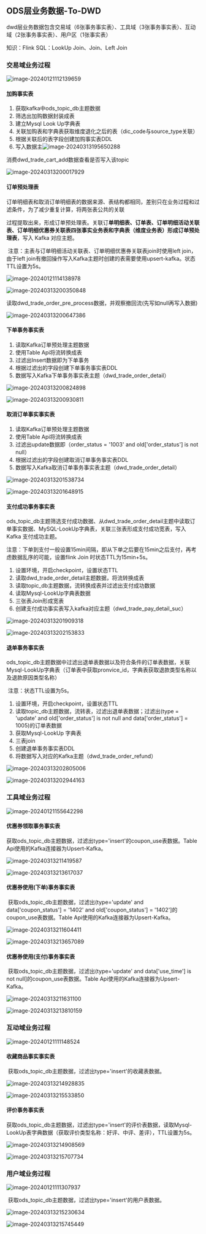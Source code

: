 ## ODS层业务数据-To-DWD

dwd层业务数据包含交易域（6张事务事实表）、工具域（3张事务事实表）、互动域（2张事务事实表）、用户区（1张事实表）

知识：Flink SQL：LookUp Join、Join、Left Join

### 交易域业务过程

![image-20240121112139659](https://raw.githubusercontent.com/LiuSung/Images/main/img/202401211121212.png)

#### 加购事实表

1. 获取kafka中ods_topic_db主题数据
2. 筛选出加购数据封装成表
3. 建立Mysql Look Up字典表
4. 关联加购表和字典表获取维度退化之后的表（dic_code与source_type关联）
5. 根据关联后的表字段创建加购事实表DDL
6. 写入数据主![image-20240313195650288](https://raw.githubusercontent.com/LiuSung/Images/main/img/202403132001281.png)

消费dwd_trade_cart_add数据查看是否写入该topic

![image-20240313200017929](https://raw.githubusercontent.com/LiuSung/Images/main/img/202403132001760.png)

#### 订单预处理表

​	订单明细表和取消订单明细表的数据来源、表结构都相同，差别只在业务过程和过滤条件，为了减少重复计算，将两张表公共的关联

过程提取出来，形成订单预处理表。关联订**单明细表、订单表、订单明细活动关联表、订单明细优惠券关联表四张事实业务表和字典表（维度业务表）形成订单预处理表**，写入 Kafka 对应主题。

​	注意：主表与订单明细活动关联表、订单明细优惠券关联表join时使用left join，由于left join有撤回操作写入Kafka主题时创建的表需要使用upsert-kafka。状态TTL设置为5s。

![image-20240121114138978](https://raw.githubusercontent.com/LiuSung/Images/main/img/202401211141982.png)

![image-20240313200350848](https://raw.githubusercontent.com/LiuSung/Images/main/img/202403132003993.png)

读取dwd_trade_order_pre_process数据，并观察撤回流(先写如null再写入数据)

![image-20240313200647386](https://raw.githubusercontent.com/LiuSung/Images/main/img/202403132006517.png)

#### 下单事务事实表

1. 读取Kafka订单预处理主题数据
2. 使用Table Api将流转换成表
3. 过滤出Insert数据即为下单事务
4. 根据过滤出的字段创建下单事务事实表DDL
5. 数据写入Kafka下单事务事实表主题（dwd_trade_order_detail）

![image-20240313200824898](https://raw.githubusercontent.com/LiuSung/Images/main/img/202403132008253.png)

![image-20240313200930811](https://raw.githubusercontent.com/LiuSung/Images/main/img/202403132009165.png)

#### 取消订单事实事实表

1. 读取Kafka订单预处理主题数据
2. 使用Table Api将流转换成表
3. 过滤出update数据即（order_status = '1003' and old['order_status'] is not null）
4. 根据过滤出的字段创建取消订单事务事实表DDL
5. 数据写入Kafka取消订单事务事实表主题（dwd_trade_order_detail）

![image-20240313201538734](https://raw.githubusercontent.com/LiuSung/Images/main/img/202403132015135.png)

![image-20240313201648915](https://raw.githubusercontent.com/LiuSung/Images/main/img/202403132016172.png)

#### 支付成功事务事实表

​	ods_topic_db主题筛选支付成功数据、从dwd_trade_order_detail主题中读取订单事实数据、MySQL-LookUp字典表，关联三张表形成支付成功宽表，写入 Kafka 支付成功主题。

​	注意：下单到支付一般设置15min间隔，即从下单之后要在15min之后支付，再考虑数据乱序的可能，设置flink Join 时状态TTL为15min+5s。

1. 设置环境，开启checkpoint，设置状态TTL
2. 读取dwd_trade_order_detail主题数据，将流转换成表
3. 读取topic_db主题数据，流转换成表并过滤出支付成功数据
4. 读取Mysql-LookUp字典表数据
5. 三张表Join形成宽表
6. 创建支付成功事实表写入kafka对应主题（dwd_trade_pay_detail_suc）

![image-20240313201909318](https://raw.githubusercontent.com/LiuSung/Images/main/img/202403132019694.png)

![image-20240313202153833](https://raw.githubusercontent.com/LiuSung/Images/main/img/202403132021905.png)

#### 退单事务事实表

​	ods_topic_db主题数据中过滤出退单表数据以及符合条件的订单表数据，关联Mysql-LookUp字典表（订单表中获取pronvice_id，字典表获取退款类型名称以及退款原因类型名称）

​	注意：状态TTL设置为5s。

1. 设置环境，开启checkpoint，设置状态TTL
2. 读取topic_db主题数据，流转表，过滤出退单表数据；过滤出(type = 'update' and old['order_status'] is not null and data['order_status'] = 1005)的订单表数据
3. 获取Mysql-LookUp 字典表
4. 三表join
5. 创建退单事务事实表DDL
6. 将数据写入对应的Kafka主题（dwd_trade_order_refund）

![image-20240313202805006](C:/Users/xuan/AppData/Roaming/Typora/typora-user-images/image-20240313202805006.png)

![image-20240313202944163](https://raw.githubusercontent.com/LiuSung/Images/main/img/202403132029474.png)

### 工具域业务过程

![image-20240121155642298](https://raw.githubusercontent.com/LiuSung/Images/main/img/202401211556712.png)

#### 优惠券领取事务事实表

获取ods_topic_db主题数据，过滤出type='insert'的coupon_use表数据。Table Api使用的Kafka连接器为Upsert-Kafka。

![image-20240313211419587](https://raw.githubusercontent.com/LiuSung/Images/main/img/202403132114780.png)

![image-20240313213617037](https://raw.githubusercontent.com/LiuSung/Images/main/img/202403132136905.png)

#### 优惠券使用(下单)事务事实表

​	获取ods_topic_db主题数据，过滤出(type='update' and data['coupon_status'] = '1402' and old['coupon_status'] = '1402']的coupon_use表数据。Table Api使用的Kafka连接器为Upsert-Kafka。

![image-20240313211604411](https://raw.githubusercontent.com/LiuSung/Images/main/img/202403132116880.png)

![image-20240313213657089](https://raw.githubusercontent.com/LiuSung/Images/main/img/202403132136338.png)

#### 优惠券使用(支付)事务事实表

​	获取ods_topic_db主题数据，过滤出(type='update' and data['use_time'] is not null]的coupon_use表数据。Table Api使用的Kafka连接器为Upsert-Kafka。

![image-20240313211631100](https://raw.githubusercontent.com/LiuSung/Images/main/img/202403132116092.png)

![image-20240313213810159](https://raw.githubusercontent.com/LiuSung/Images/main/img/202403132138519.png)

### 互动域业务过程

![image-20240121111148524](https://raw.githubusercontent.com/LiuSung/Images/main/img/202401211111594.png)

#### 收藏商品事实事实表

​	获取ods_topic_db主题数据，过滤出type='insert'的收藏表数据。

![image-20240313214928835](https://raw.githubusercontent.com/LiuSung/Images/main/img/202403132149201.png)

![image-20240313215533850](https://raw.githubusercontent.com/LiuSung/Images/main/img/202403132155979.png)

#### 评价事务事实表

​	获取ods_topic_db主题数据，过滤出type='insert'的评价表数据，读取Mysql-LookUp表字典数据（获取评价类型名称：好评、中评、差评），TTL设置为5s。

![image-20240313214908569](https://raw.githubusercontent.com/LiuSung/Images/main/img/202403132149730.png)

![image-20240313215707734](https://raw.githubusercontent.com/LiuSung/Images/main/img/202403132157732.png)

### 用户域业务过程

![image-20240121111307937](https://raw.githubusercontent.com/LiuSung/Images/main/img/202401211113620.png)

​	获取ods_topic_db主题数据，过滤出type='insert'的用户表数据。

![image-20240313215230634](https://raw.githubusercontent.com/LiuSung/Images/main/img/202403132152339.png)

![image-20240313215745449](https://raw.githubusercontent.com/LiuSung/Images/main/img/202403132157726.png)

